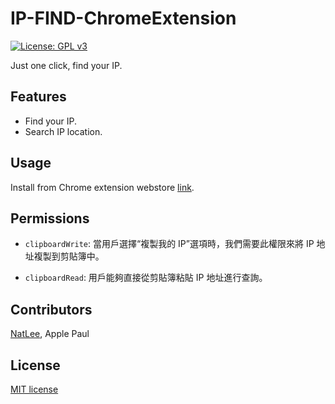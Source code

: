 
IP-FIND-ChromeExtension
========
[![License: GPL v3](https://img.shields.io/badge/license-MIT-blue.svg)](./LICENSE)

Just one click, find your IP.

## Features

- Find your IP.
- Search IP location.

## Usage

Install from Chrome extension webstore [link](https://chrome.google.com/webstore/detail/ip-find/mjajkngihnkkbddplmehnaccpkelpeem).

## Permissions

- `clipboardWrite`: 當用戶選擇“複製我的 IP”選項時，我們需要此權限來將 IP 地址複製到剪貼簿中。

- `clipboardRead`: 用戶能夠直接從剪貼簿粘貼 IP 地址進行查詢。


## Contributors

[NatLee](https://github.com/NatLee/), Apple Paul

## License
[MIT license](./LICENSE)
